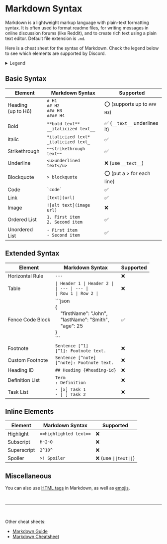 # Markdown Syntax
Markdown is a lightweight markup language with plain-text formatting syntax. It is often used to format readme files, for writing messages in online discussion forums (like Reddit), and to create rich text using a plain text editor. Default file extension is `.md`.

Here is a cheat sheet for the syntax of Markdown. Check the legend below to see which elements are supported by Discord. 

<details>
    <summary>Legend</summary>
    <ul>
        <li>✅ Totally supported by Discord.</li>
        <li>⭕ Partially supported by Discord.</li>
        <li>❌ Not (yet) supported by Discord.</li>
    </ul>
</details>

## Basic Syntax
| Element | Markdown Syntax | Supported |
| ------- | --------------- | --------- |
| Heading <br>(up to H6) | `# H1`<br>`## H2`<br>`### H3`<br>`#### H4` | ⭕ (supports up to `### H3`) |
| Bold | `**bold text**` <br> `__italicized text__` | ✅ (`__text__` underlines it) |
| Italic | `*italicized text*` <br> `_italicized text_` | ✅ |
| Strikethrough | `~~strikethrough text~~` | ✅ |
| Underline | `<u>underlined text</u>` | ❌ (use `__text__`) |
| Blockquote | `> blockquote` | ⭕ (put a > for each line) |
| Code | `` `code` `` | ✅ |
| Link | `[text](url)` | ✅ |
| Image | `![alt text](image url)` | ❌ |
| Ordered List | `1. First item`<br>`2. Second item` | ✅ |
| Unordered List | `- First item`<br>`- Second item` | ✅ |

## Extended Syntax
| Element | Markdown Syntax | Supported |
| ------- | --------------- | --------- |
| Horizontal Rule | `---` | ❌ |
| Table | `\| Header 1 \| Header 2 \|`<br>`\| --- \| --- \|`<br>`\| Row 1 \| Row 2 \|` | ❌ |
| Fence Code Block | ``\`json <br> { <br>   &nbsp;&nbsp;&nbsp; "firstName": "John",<br>&nbsp;&nbsp;&nbsp; "lastName": "Smith", <br>&nbsp;&nbsp;&nbsp;  "age": 25<br>}<br>``` | ✅ |
| Footnote | `Sentence [^1]`<br>`[^1]: Footnote text.` | ❌ |
| Custom Footnote | `Sentence [^note]`<br>`[^note]: Footnote text.` | ❌ |
| Heading ID | `## Heading {#heading-id}` | ❌ |
| Definition List | `Term`<br>`: Definition` | ❌ |
| Task List | `- [x] Task 1`<br>`- [ ] Task 2` | ❌ |

## Inline Elements
| Element | Markdown Syntax | Supported |
| ------- | --------------- | --------- |
| Highlight | `==highlighted text==` | ❌ |
| Subscript | `H~2~O` | ❌ |
| Superscript | `2^10^` | ❌ |
| Spoiler | `>! Spoiler` | ❌ (use `\|\|text\|\|`) |

## Miscellaneous
You can also use [HTML tags](https://www.w3schools.com/TAGS/default.asp) in Markdown, as well as [emojis](https://gist.github.com/rxaviers/7360908).

<br>

---

<br>

Other cheat sheets:
- [Markdown Guide](https://www.markdownguide.org/cheat-sheet/)
- [Markdown Cheatsheet](https://github.com/adam-p/markdown-here/wiki/markdown-cheatsheet)
